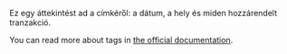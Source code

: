 Ez egy áttekintést ad a címkéről: a dátum, a hely és miden hozzárendelt tranzakció.

You can read more about tags in [the official documentation](https://docs.firefly-iii.org/concepts/tags).